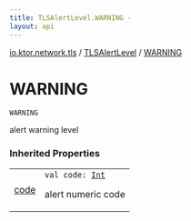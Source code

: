 ```yaml
---
title: TLSAlertLevel.WARNING - 
layout: api
---
```


<div class='api-docs-breadcrumbs'><a href="../index.html">io.ktor.network.tls</a> / <a href="index.html">TLSAlertLevel</a> / <a href="./-w-a-r-n-i-n-g.html">WARNING</a></div>

# WARNING

<div class="signature"><code><span class="identifier">WARNING</span></code></div>

alert warning level

### Inherited Properties

<table class="api-docs-table">
<tbody>
<tr>
<td markdown="1">

<a href="code.html">code</a>


</td>
<td markdown="1">
<div class="signature"><code><span class="keyword">val </span><span class="identifier">code</span><span class="symbol">: </span><a href="https://kotlinlang.org/api/latest/jvm/stdlib/kotlin/-int/index.html"><span class="identifier">Int</span></a></code></div>

alert numeric code


</td>
</tr>
</tbody>
</table>
